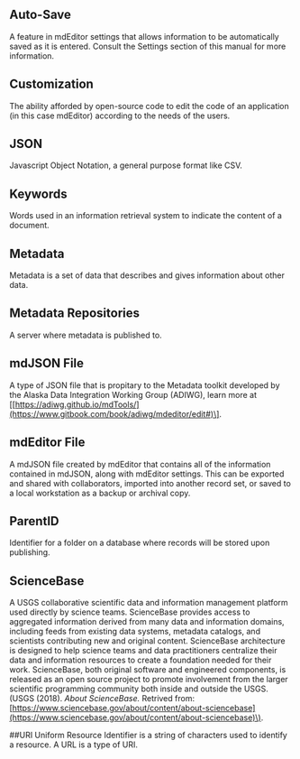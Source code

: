 ## Auto-Save
A feature in mdEditor settings that allows information to be automatically saved as it is entered. Consult the Settings section of this manual for more information.

## Customization
The ability afforded by open-source code to edit the code of an application \(in this case mdEditor\) according to the needs of the users.

## JSON
Javascript Object Notation, a general purpose format like CSV.

## Keywords
Words used in an information retrieval system to indicate the content of a document.

## Metadata
Metadata is a set of data that describes and gives information about other data.

## Metadata Repositories
A server where metadata is published to.

## mdJSON File
A type of JSON file that is propitary to the Metadata toolkit developed by the Alaska Data Integration Working Group \(ADIWG\), learn more at \[[https://adiwg.github.io/mdTools/](https://www.gitbook.com/book/adiwg/mdeditor/edit#)\].

## mdEditor File
A mdJSON file created by mdEditor that contains all of the information contained in mdJSON, along with mdEditor settings. This can be exported and shared with collaborators, imported into another record set, or saved to a local workstation as a backup or archival copy.

## ParentID
Identifier for a folder on a database where records will be stored upon publishing.

## ScienceBase
A USGS collaborative scientific data and information management platform used directly by science teams. ScienceBase provides access to aggregated information derived from many data and information domains, including feeds from existing data systems, metadata catalogs, and scientists contributing new and original content. ScienceBase architecture is designed to help science teams and data practitioners centralize their data and information resources to create a foundation needed for their work. ScienceBase, both original software and engineered components, is released as an open source project to promote involvement from the larger scientific programming community both inside and outside the USGS. \(USGS \(2018\). _About ScienceBase._ Retrived from: [https://www.sciencebase.gov/about/content/about-sciencebase](https://www.sciencebase.gov/about/content/about-sciencebase)\).

##URI
Uniform Resource Identifier is a string of characters used to identify a resource. A URL is a type of URI.

